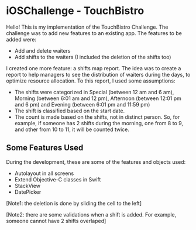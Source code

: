 # iOSChallenge - TouchBistro

Hello! This is my implementation of the TouchBistro Challenge. The challenge was to add new features to an existing app. The features to be added were:
- Add and delete waiters
- Add shifts to the waiters (I included the deletion of the shifts too)

I created one more feature: a shifts map report. The idea was to create a report to help managers to see the distribution of waiters during the days, to optimize resource allocation. To this report, I used some assumptions:
- The shifts were categorized in Special (between 12 am and 6 am), Morning (between 6:01 am and 12 pm), Afternoon (between 12:01 pm and 6 pm) and Evening (between 6:01 pm and 11:59 pm)
- The shift is classified based on the start date.
- The count is made based on the shifts, not in distinct person. So, for example, if someone has 2 shifts during the morning, one from 8 to 9, and other from 10 to 11, it will be counted twice.

## Some Features Used

During the development, these are some of the features and objects used:
- Autolayout in all screens
- Extend Objective-C classes in Swift
- StackView
- DatePicker

[Note1: the deletion is done by sliding the cell to the left]

[Note2: there are some validations when a shift is added. For example, someone cannot have 2 shifts overlaped]
